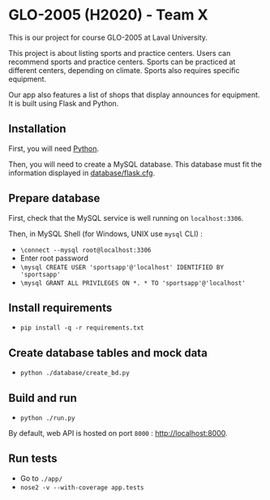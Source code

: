 # GLO-2005 (H2020) - Team X

This is our project for course GLO-2005 at Laval University.

This project is about listing sports and practice centers. Users can recommend sports and practice centers. Sports can be practiced at different centers, depending on climate. Sports also requires specific equipment.

Our app also features a list of shops that display announces for equipment. It is built using Flask and Python.

## Installation

First, you will need [Python](https://www.python.org/downloads/).

Then, you will need to create a MySQL database. This database must fit the information displayed in [database/flask.cfg](database/flask.cfg).

## Prepare database

First, check that the MySQL service is well running on `localhost:3306`.

Then, in MySQL Shell (for Windows, UNIX use `mysql` CLI) : 

- `\connect --mysql root@localhost:3306`
- Enter root password
- `\mysql CREATE USER 'sportsapp'@'localhost' IDENTIFIED BY 'sportsapp'`
- `\mysql GRANT ALL PRIVILEGES ON *. * TO 'sportsapp'@'localhost'`

## Install requirements

- `pip install -q -r requirements.txt`

## Create database tables and mock data

- `python ./database/create_bd.py`

## Build and run

- `python ./run.py`

By default, web API is hosted on port `8000` : [http://localhost:8000](http://localhost:8000).

## Run tests

- Go to `./app/`
- `nose2 -v --with-coverage app.tests`
